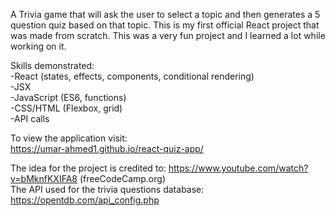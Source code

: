 A Trivia game that will ask the user to select a topic and then generates a 5 question quiz based on that topic. 
This is my first official React project that was made from scratch. This was a very fun project and I learned a lot while working on it.

Skills demonstrated:  
-React (states, effects, components, conditional rendering)  
-JSX  
-JavaScript (ES6, functions)  
-CSS/HTML (Flexbox, grid)  
-API calls  


To view the application visit:  
https://umar-ahmed1.github.io/react-quiz-app/

The idea for the project is credited to: https://www.youtube.com/watch?v=bMknfKXIFA8 (freeCodeCamp.org)  
The API used for the trivia questions database: https://opentdb.com/api_config.php  
